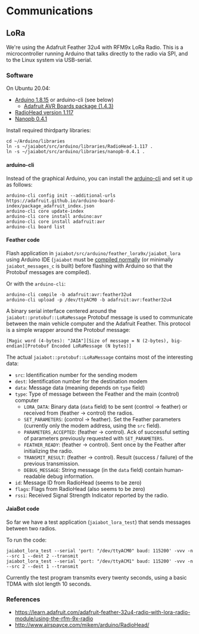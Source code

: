 # Communications

## LoRa

We're using the Adafruit Feather 32u4 with RFM9x LoRa Radio. This is a microcontroller running Arduino that talks directly to the radio via SPI, and to the Linux system via USB-serial.

### Software

On Ubuntu 20.04:

- [Arduino 1.8.15](https://www.arduino.cc/en/software) or arduino-cli (see below)
    - [Adafruit AVR Boards package (1.4.3)](https://learn.adafruit.com/adafruit-feather-32u4-radio-with-lora-radio-module/using-with-arduino-ide)
- [RadioHead version 1.117](http://www.airspayce.com/mikem/arduino/RadioHead/RadioHead-1.117.zip)
- [Nanopb 0.4.1](https://jpa.kapsi.fi/nanopb/download/nanopb-0.4.1.tar.gz)

Install required thirdparty libraries:

```
cd ~/Arduino/libraries
ln -s ~/jaiabot/src/arduino/libraries/RadioHead-1.117 .
ln -s ~/jaiabot/src/arduino/libraries/nanopb-0.4.1 .
```

#### arduino-cli

Instead of the graphical Arduino, you can install the [arduino-cli](https://github.com/arduino/arduino-cli) and set it up as follows:

```
arduino-cli config init --additional-urls  https://adafruit.github.io/arduino-board-index/package_adafruit_index.json
arduino-cli core update-index
arduino-cli core install arduino:avr
arduino-cli core install adafruit:avr
arduino-cli board list
```

#### Feather code

Flash application in `jaiabot/src/arduino/feather_lora9x/jaiabot_lora` using Arduino IDE (`jaiabot` must be [compiled normally](page20_build.md) (or minimally `jaiabot_messages_c` is built) before flashing with Arduino so that the Protobuf messages are compiled).

Or with the `arduino-cli`:

```
arduino-cli compile -b adafruit:avr:feather32u4 
arduino-cli upload -p /dev/ttyACM0 -b adafruit:avr:feather32u4
```

A binary serial interface centered around the `jaiabot::protobuf::LoRaMessage` Protobuf message is used to communicate between the main vehicle computer and the Adafruit Feather. This protocol is a simple wrapper around the Protobuf message:

```
[Magic word (4-bytes): "JAIA"][Size of message = N (2-bytes), big-endian][Protobuf Encoded LoRaMessage (N bytes)]
```

The actual `jaiabot::protobuf::LoRaMessage` contains most of the interesting data:

- `src`: Identification number for the sending modem
- `dest`: Identification number for the destination modem
- `data`: Message data (meaning depends on `type` field)
- `type`: Type of message between the Feather and the main (control) computer
    - `LORA_DATA`: Binary data (`data` field) to be sent (control -> feather) or received from (feather -> control) the radios.
    - `SET_PARAMETERS`: (control -> feather). Set the Feather parameters (currently only the modem address, using the `src` field).
    - `PARAMETERS_ACCEPTED`: (feather -> control). Ack of successful setting of parameters previously requested with `SET_PARAMETERS`.
    - `FEATHER_READY`: (feather -> control). Sent once by the Feather after initializing the radio.
    - `TRANSMIT_RESULT`: (feather -> control). Result (success / failure) of the previous transmission.
    - `DEBUG_MESSAGE`: String message (in the `data` field) contain human-readable debug information.
- `id`: Message ID from RadioHead (seems to be zero)
- `flags`: Flags from RadioHead (also seems to be zero)
- `rssi`: Received Signal Strength Indicator reported by the radio.

#### JaiaBot code

So far we have a test application (`jaiabot_lora_test`) that sends messages between two radios.

To run the code:

```
jaiabot_lora_test --serial 'port: "/dev/ttyACM0" baud: 115200' -vvv -n --src 1 --dest 2 --transmit
jaiabot_lora_test --serial 'port: "/dev/ttyACM1" baud: 115200' -vvv -n --src 2 --dest 1 --transmit
```

Currently the test program transmits every twenty seconds, using a basic TDMA with slot length 10 seconds.


### References

- <https://learn.adafruit.com/adafruit-feather-32u4-radio-with-lora-radio-module/using-the-rfm-9x-radio>
- <http://www.airspayce.com/mikem/arduino/RadioHead/>
